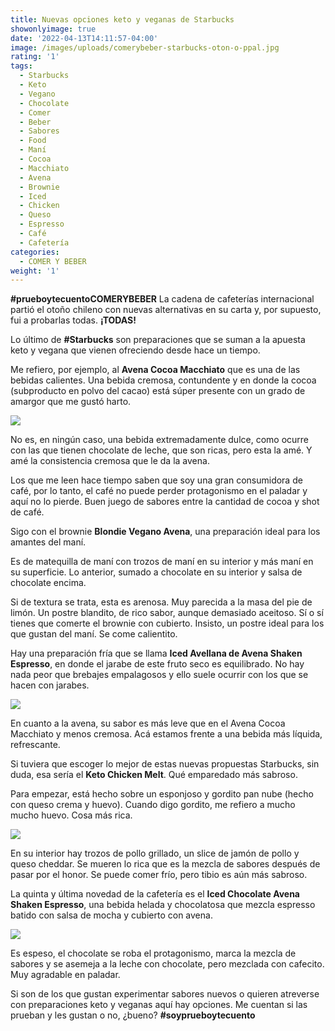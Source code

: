 ```yaml
---
title: Nuevas opciones keto y veganas de Starbucks
showonlyimage: true
date: '2022-04-13T14:11:57-04:00'
image: /images/uploads/comerybeber-starbucks-oton-o-ppal.jpg
rating: '1'
tags:
  - Starbucks
  - Keto
  - Vegano
  - Chocolate
  - Comer
  - Beber
  - Sabores
  - Food
  - Maní
  - Cocoa
  - Macchiato
  - Avena
  - Brownie
  - Iced
  - Chicken
  - Queso
  - Espresso
  - Café
  - Cafetería
categories:
  - COMER Y BEBER
weight: '1'
---
```

**\#prueboytecuentoCOMERYBEBER** La cadena de cafeterías internacional partió el otoño chileno con nuevas alternativas en su carta y, por supuesto, fui a probarlas todas. **¡TODAS!**

<!--more-->

Lo último de **\#Starbucks** son preparaciones que se suman a la apuesta keto y vegana que vienen ofreciendo desde hace un tiempo.

Me refiero, por ejemplo, al **Avena Cocoa Macchiato** que es una de las bebidas calientes. Una bebida cremosa, contundente y en donde la cocoa (subproducto en polvo del cacao) está súper presente con un grado de amargor que me gustó harto.

![](/images/uploads/comerybeber-starbucks-oton-o-cocoa.jpg)

No es, en ningún caso, una bebida extremadamente dulce, como ocurre con las que tienen chocolate de leche, que son ricas, pero esta la amé. Y amé la consistencia cremosa que le da la avena.

Los que me leen hace tiempo saben que soy una gran consumidora de café, por lo tanto, el café no puede perder protagonismo en el paladar y aquí no lo pierde. Buen juego de sabores entre la cantidad de cocoa y shot de café.

Sigo con el brownie **Blondie Vegano Avena**, una preparación ideal para los amantes del maní. 

Es de matequilla de maní con trozos de maní en su interior y más maní en su superficie. Lo anterior, sumado a chocolate en su interior y salsa de chocolate encima.

Si de textura se trata, esta es arenosa. Muy parecida a la masa del pie de limón. Un postre blandito, de rico sabor, aunque demasiado aceitoso. Sí o sí tienes que comerte el brownie con cubierto. Insisto, un postre ideal para los que gustan del maní. Se come calientito.

Hay una preparación fría que se llama **Iced Avellana de Avena Shaken Espresso**, en donde el jarabe de este fruto seco es equilibrado. No hay nada peor que brebajes empalagosos y ello suele ocurrir con los que se hacen con jarabes.

![](/images/uploads/comerybeber-starbucks-oton-o-avellana.jpg)

En cuanto a la avena, su sabor es más leve que en el Avena Cocoa Macchiato y menos cremosa. Acá estamos frente a una bebida más líquida, refrescante. 

Si tuviera que escoger lo mejor de estas nuevas propuestas Starbucks, sin duda, esa sería el **Keto Chicken Melt**. Qué emparedado más sabroso.

Para empezar, está hecho sobre un esponjoso y gordito pan nube (hecho con queso crema y huevo). Cuando digo gordito, me refiero a mucho mucho huevo. Cosa más rica.

![](/images/uploads/comerybeber-starbucks-oton-o-keto.jpg)

En su interior hay trozos de pollo grillado, un slice de jamón de pollo y queso cheddar. Se mueren lo rica que es la mezcla de sabores después de pasar por el honor. Se puede comer frío, pero tibio es aún más sabroso.

La quinta y última novedad de la cafetería es el **Iced Chocolate Avena Shaken Espresso**, una bebida helada y chocolatosa que mezcla espresso batido con salsa de mocha y cubierto con avena.

![](/images/uploads/comerybeber-starbuks-oton-o-iced-chocolate.jpg)

Es espeso, el chocolate se roba el protagonismo, marca la mezcla de sabores y se asemeja a la leche con chocolate, pero mezclada con cafecito.  Muy agradable en paladar.

Si son de los que gustan experimentar sabores nuevos o quieren atreverse con preparaciones keto y veganas aquí hay opciones. Me cuentan si las prueban y les gustan o no, ¿bueno? **\#soyprueboytecuento**
